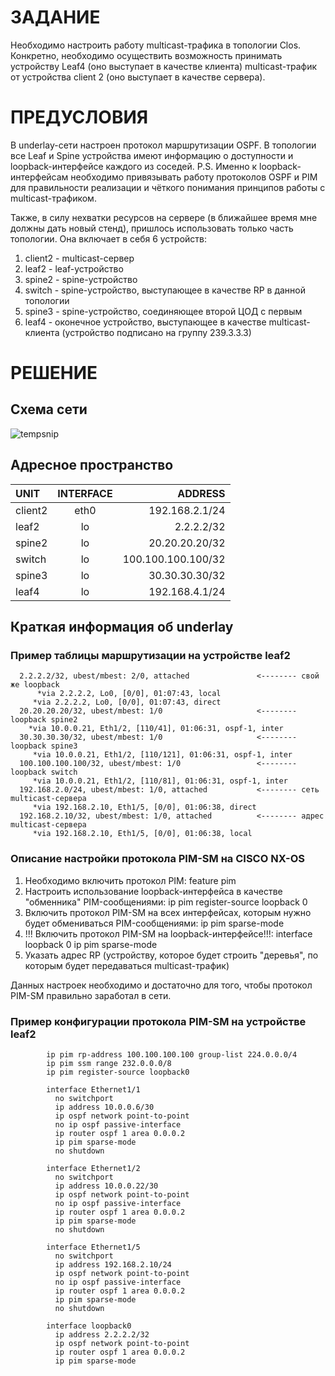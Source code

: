 # ЗАДАНИЕ
Необходимо настроить работу multicast-трафика в топологии Clos.
Конкретно, необходимо осуществить возможность принимать устройству Leaf4 (оно выступает в качестве клиента) multicast-трафик от устройства client 2 (оно выступает в качестве сервера).
# ПРЕДУСЛОВИЯ
В underlay-сети настроен протокол маршрутизации OSPF.
В топологии все Leaf и Spine устройства имеют информацию о доступности и loopback-интерфейсе каждого из соседей.
P.S. Именно к loopback-интерфейсам необходимо привязывать работу протоколов OSPF и PIM для правильности реализации и чёткого понимания принципов работы с multicast-трафиком.

Также, в силу нехватки ресурсов на сервере (в ближайшее время мне должны дать новый стенд), пришлось использовать только часть топологии.
Она включает в себя 6 устройств:

1. client2 - multicast-сервер
2. leaf2   - leaf-устройство
3. spine2  - spine-устройство
4. switch  - spine-устройство, выступающее в качестве RP в данной топологии
5. spine3  - spine-устройство, соединяющее второй ЦОД с первым
6. leaf4   - оконечное устройство, выступающее в качестве multicast-клиента (устройство подписано на группу 239.3.3.3)

# РЕШЕНИЕ

## Схема сети

![tempsnip](https://user-images.githubusercontent.com/55625869/145262722-6d4c3bda-a26c-4009-8723-3e3725ae4ca3.png)

## Адресное пространство


|    UNIT        |   INTERFACE       |        ADDRESS     |
| :------------- |:-----------------:| ------------------:|
|    client2     |        eth0       | 192.168.2.1/24     |
|    leaf2       |        lo         |   2.2.2.2/32       |
|    spine2      |        lo         | 20.20.20.20/32     |
|    switch      |        lo         | 100.100.100.100/32 |
|    spine3      |        lo         | 30.30.30.30/32     |
|    leaf4       |        lo         | 192.168.4.1/24     |

## Краткая информация об underlay

### Пример таблицы маршрутизации на устройстве leaf2


      2.2.2.2/32, ubest/mbest: 2/0, attached               <-------- свой же loopback
          *via 2.2.2.2, Lo0, [0/0], 01:07:43, local
         *via 2.2.2.2, Lo0, [0/0], 01:07:43, direct
      20.20.20.20/32, ubest/mbest: 1/0                     <-------- loopback spine2
        *via 10.0.0.21, Eth1/2, [110/41], 01:06:31, ospf-1, inter 
      30.30.30.30/32, ubest/mbest: 1/0                     <-------- loopback spine3
         *via 10.0.0.21, Eth1/2, [110/121], 01:06:31, ospf-1, inter
      100.100.100.100/32, ubest/mbest: 1/0                 <-------- loopback switch
         *via 10.0.0.21, Eth1/2, [110/81], 01:06:31, ospf-1, inter
      192.168.2.0/24, ubest/mbest: 1/0, attached           <-------- сеть multicast-сервера
         *via 192.168.2.10, Eth1/5, [0/0], 01:06:38, direct
      192.168.2.10/32, ubest/mbest: 1/0, attached          <-------- адрес multicast-сервера
         *via 192.168.2.10, Eth1/5, [0/0], 01:06:38, local

### Описание настройки протокола PIM-SM на CISCO NX-OS

 1. Необходимо включить протокол PIM:
  feature pim
 2. Настроить использование loopback-интерфейса в качестве "обменника" PIM-сообщениями:
  ip pim register-source loopback 0
 3. Включить протокол PIM-SM на всех интерфейсах, которым нужно будет обмениваться PIM-сообщениями:
  ip pim sparse-mode
 4. !!! Включить протокол PIM-SM на loopback-интерфейсе!!!:
  interface loopback 0
   ip pim sparse-mode
 5. Указать адрес RP (устройству, которое будет строить "деревья", по которым будет передаваться multicast-трафик)

 Данных настроек необходимо и достаточно для того, чтобы протокол PIM-SM правильно заработал в сети.

### Пример конфигурации протокола PIM-SM на устройстве leaf2

			ip pim rp-address 100.100.100.100 group-list 224.0.0.0/4
			ip pim ssm range 232.0.0.0/8
			ip pim register-source loopback0

			interface Ethernet1/1
			  no switchport
			  ip address 10.0.0.6/30
			  ip ospf network point-to-point
			  no ip ospf passive-interface
			  ip router ospf 1 area 0.0.0.2
			  ip pim sparse-mode
			  no shutdown

			interface Ethernet1/2
			  no switchport
			  ip address 10.0.0.22/30
			  ip ospf network point-to-point
			  no ip ospf passive-interface
			  ip router ospf 1 area 0.0.0.2
			  ip pim sparse-mode
			  no shutdown

			interface Ethernet1/5
			  no switchport
			  ip address 192.168.2.10/24
			  ip ospf network point-to-point
			  no ip ospf passive-interface
			  ip router ospf 1 area 0.0.0.2
			  ip pim sparse-mode
			  no shutdown

			interface loopback0
			  ip address 2.2.2.2/32
			  ip ospf network point-to-point
			  ip router ospf 1 area 0.0.0.2
			  ip pim sparse-mode

